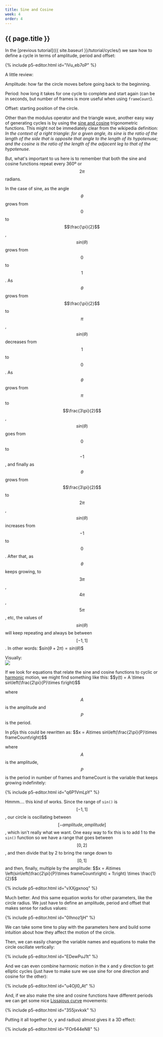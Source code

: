 ```yaml
---
title: Sine and Cosine
week: 4
order: 4
---
```


<h2 class="week-title">{{ page.title }}</h2>

In the [previous tutorial]({{ site.baseurl }}/tutorial/cycles/) we saw how to define a cycle in terms of amplitude, period and offset:

{% include p5-editor.html id="lVu_eb7oP" %}

A little review:

Amplitude: how far the circle moves before going back to the beginning.

Period: how long it takes for one cycle to complete and start again (can be in seconds, but number of frames is more useful when using ```frameCount```).

Offset: starting position of the circle.

Other than the modulus operator and the triangle wave, another easy way of generating cycles is by using the [sine and cosine](https://en.wikipedia.org/wiki/Sine_and_cosine) trigonometric functions. This might not be immediately clear from the wikipedia definition: *In the context of a right triangle: for a given angle, its sine is the ratio of the length of the side that is opposite that angle to the length of its hypotenuse; and the cosine is the ratio of the length of the adjacent leg to that of the hypotenuse*.

But, what's important to us here is to remember that both the sine and cosine functions repeat every 360º or $$2\pi$$ radians.

In the case of sine, as the angle $$\theta$$ grows from $$0$$ to $$\frac{\pi}{2}$$, $$sin(\theta)$$ grows from $$0$$ to $$1$$. As $$\theta$$ grows from $$\frac{\pi}{2}$$ to $$\pi$$, $$sin(\theta)$$ decreases from $$1$$ to $$0$$. As $$\theta$$ grows from $$\pi$$ to $$\frac{3\pi}{2}$$, $$sin(\theta)$$ goes from $$0$$ to $$-1$$, and finally as $$\theta$$ grows from $$\frac{3\pi}{2}$$ to $$2\pi$$, $$sin(\theta)$$ increases from $$-1$$ to $$0$$. After that, as $$\theta$$ keeps growing, to $$3\pi$$, $$4\pi$$, $$5\pi$$, etc, the values of $$sin(\theta)$$ will keep repeating and always be between $$[-1 , 1]$$. In other words: \$$sin(\theta + 2\pi) = sin(\theta)$$

Visually:
<img style="display: block; margin: 0 auto;" src="https://www.mathsisfun.com/algebra/images/sine-graph.svg">

If we look for equations that relate the sine and cosine functions to cyclic or [harmonic](https://phys.libretexts.org/Bookshelves/Classical_Mechanics/Classical_Mechanics_(Dourmashkin)/23%3A_Simple_Harmonic_Motion/23.01%3A_Introduction_to_Periodic_Motion#Simple_Harmonic_Motion:_Quantitative) motion, we might find something like this: \$$y(t) = A \times sin\left(\frac{2\pi}{P}\times t\right)$$

where $$A$$ is the amplitude and $$P$$ is the period.

In p5js this could be rewritten as: \$$x = A\times sin\left(\frac{2\pi}{P}\times frameCount\right)$$

where $$A$$ is the amplitude, $$P$$ is the period in number of frames and frameCount is the variable that keeps growing indefinitely:

{% include p5-editor.html id="q6P1VmLpY" %}

Hmmm.... this kind of works. Since the range of ```sin()``` is $$[-1, 1]$$, our circle is oscillating between $$[-amplitude, amplitude]$$, which isn't really what we want. One easy way to fix this is to add 1 to the ```sin()``` function so we have a range that goes between $$[0, 2]$$, and then divide that by 2 to bring the range down to $$[0, 1]$$ and then, finally, multiple by the amplitude: \$$x = A\times \left(sin\left(\frac{2\pi}{P}\times frameCount\right) + 1\right) \times \frac{1}{2}$$

{% include p5-editor.html id="vXXjgxnoq" %}

Much better. And this same equation works for other parameters, like the circle radius. We just have to define an amplitude, period and offset that makes sense for radius values:

{% include p5-editor.html id="0Ihnoz1jH" %}

We can take some time to play with the parameters here and build some intuition about how they affect the motion of the circle.

Then, we can easily change the variable names and equations to make the circle oscillate vertically:

{% include p5-editor.html id="EDewPuJ1t" %}

And we can even combine harmonic motion in the x and y direction to get elliptic cycles (just have to make sure we use sine for one direction and cosine for the other):

{% include p5-editor.html id="u4OjI0_At" %}

And, if we also make the sine and cosine functions have different periods we can get some nice [Lissajous curve](https://en.wikipedia.org/wiki/Lissajous_curve) movements:

{% include p5-editor.html id="355jxvkxk" %}

Putting it all together (x, y and radius) almost gives it a 3D effect:

{% include p5-editor.html id="FOr644eN8" %}
